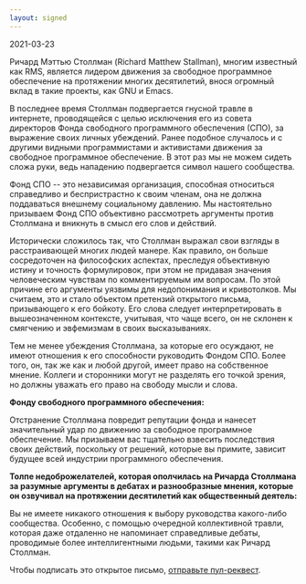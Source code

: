```yaml
---
layout: signed
---
```


2021-03-23

Ричард Мэттью Столлман (Richard Matthew Stallman), многим известный как RMS,
является лидером движения за свободное программное обеспечение на протяжении
многих десятилетий, внося огромный вклад в такие проекты, как GNU и Emacs.

В последнее время Столлман подвергается гнусной травле в интернете,
проводящейся с целью исключения его из совета директоров Фонда свободного
программного обеспечения (СПО), за выражение своих личных убеждений. Ранее
подобное случалось и с другими видными программистами и активистами движения за
свободное программное обеспечение. В этот раз мы не можем сидеть сложа руки,
ведь нападению подвергается символ нашего сообщества.

Фонд СПО -- это независимая организация, способная относиться справедливо и
беспристрастно к своим членам, она не должна поддаваться внешнему социальному
давлению. Мы настоятельно призываем Фонд СПО объективно рассмотреть аргументы
против Столлмана и вникнуть в смысл его слов и действий.

Исторически сложилось так, что Столлман выражал свои взгляды в расстраивающей
многих людей манере. Как правило, он больше сосредоточен на философских
аспектах, преследуя объективную истину и точность формулировок, при этом
не придавая значения человеческим чувствам по комментируемым им вопросам. По этой
причине его аргументы уязвимы для недопонимания и кривотолков. Мы считаем, это
и стало объектом претензий открытого письма, призывающего к его бойкоту. Его
слова следует интерпретировать в вышеозначенном контексте, учитывая, что чаще
всего, он не склонен к смягчению и эвфемизмам в своих высказываниях.

Тем не менее убеждения Столлмана, за которые его осуждают, не имеют отношения к
его способности руководить Фондом СПО. Более того, он, так же как и любой другой,
имеет право на собственное мнение. Коллеги и сторонники могут не разделять его
точкой зрения, но должны уважать его право на свободу мысли и слова.

**Фонду свободного программного обеспечения:**

Отстранение Столлмана повредит репутации фонда и нанесет значительный удар по
движению за свободное программное обеспечение. Мы призываем вас тщательно
взвесить последствия своих действий, поскольку от решений, которые вы примите,
зависит будущее всей индустрии программного обеспечения.

**Толпе недоброжелателей, которая ополчилась на Ричарда Столлмана за разумные аргументы
в дебатах и разнообразные мнения, которые он озвучивал на протяжении
десятилетий как общественный деятель:**

Вы не имеете никакого отношения к выбору руководства какого-либо сообщества.
Особенно, с помощью очередной коллективной травли, которая даже отдаленно
не напоминает справедливые дебаты, проводимые более интеллигентными людьми,
такими как Ричард Столлман.

Чтобы подписать это открытое письмо, [отправьте пул-реквест](https://github.com/rms-support-letter/rms-support-letter.github.io/pulls).
